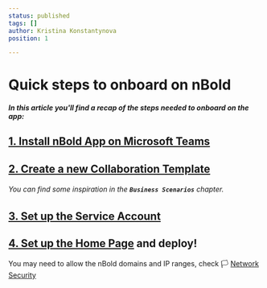 ```yaml
---
status: published
tags: []
author: Kristina Konstantynova
position: 1

---
```

# Quick steps to onboard on nBold

##### In this article you'll find a recap of the steps needed to onboard on the app:

## [1. Install nBold App on Microsoft Teams](/quickstart/install-the-app.md)

## [2. Create a new Collaboration Template](/collaboration-templates/create-a-new-collaboration-template.md)

###### You can find some inspiration in the **`Business Scenarios`** chapter.

## [3. Set up the Service Account](/quickstart/setup-the-service-account.md)

## [4. Set up the Home Page](/quickstart/setup-the-home-page.md) and deploy!

You may need to allow the nBold domains and IP ranges, check 🏳 [Network Security](/trust-center/network-security.md)